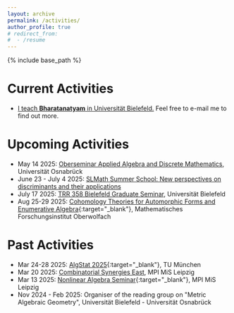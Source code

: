 ```yaml
---
layout: archive
permalink: /activities/
author_profile: true
# redirect_from:
#  - /resume
---
```


{% include base_path %}

Current Activities
======
* [I teach **Bharatanatyam** in Universität Bielefeld.](https://hsp.sport.uni-bielefeld.de/angebote/Sommersemester_2025/_Indischer_Tanz.html) Feel free to e-mail me to find out more.

Upcoming Activities
======
* May 14 2025: [Oberseminar Applied Algebra and Discrete Mathematics](https://www.mathematik.uni-osnabrueck.de/aktuell/oberseminare/algebra/ss_2025.html), Universität Osnabrück
* June 23 - July 4 2025: [SLMath Summer School: New perspectives on discriminants and their applications](https://www.mis.mpg.de/de/events/series/slmath-summer-school-new-perspectives-on-discriminants-and-their-applications)
* July 17 2025: [TRR 358 Bielefeld Graduate Seminar](https://trr358.math.uni-bielefeld.de/recurringevents/view/96), Universität Bielefeld
* Aug 25-29 2025: [Cohomology Theories for Automorphic Forms and Enumerative Algebra](https://www.mfo.de/occasion/2535a/www_view){:target="_blank"}, Mathematisches Forschungsinstitut Oberwolfach

Past Activities
======
* Mar 24-28 2025: [AlgStat 2025](https://sites.google.com/view/algstat2025/program){:target="_blank"}, TU München
* Mar 20 2025: [Combinatorial Synergies East](https://www.mis.mpg.de/events/series/combinatorial-synergies-east), MPI MiS Leipzig
* Mar 13 2025: [Nonlinear Algebra Seminar](https://www.mis.mpg.de/de/events/event/convex-compact-mle-sets-in-high-dimensional-space){:target="_blank"}, MPI MiS Leipzig
* Nov 2024 - Feb 2025: Organiser of the reading group on "Metric Algebraic Geometry", Universität Bielefeld - Universität Osnabrück
